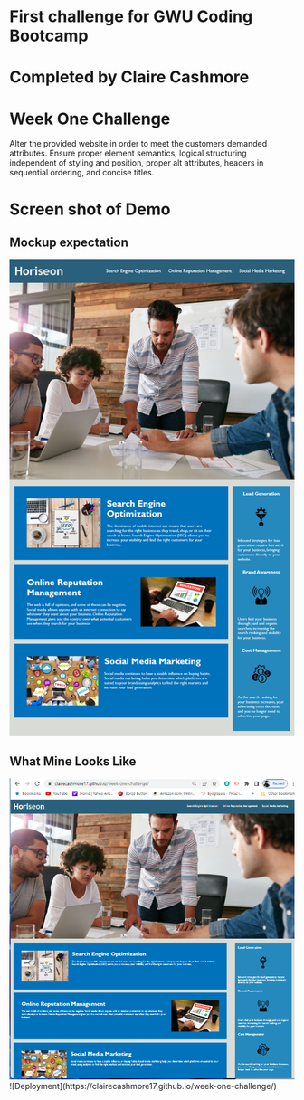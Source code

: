 # First challenge for GWU Coding Bootcamp
# Completed by Claire Cashmore
<p>
    <h1>Week One Challenge</h1>
    <p> Alter the provided website in order to meet the customers demanded attributes. Ensure proper element semantics, logical structuring independent of styling and position, proper alt attributes, headers in sequential ordering, and concise titles.</p>

# Screen shot of Demo

<h2> Mockup expectation </h2>
<img src = "01-html-css-git-homework-demo.png">

<h2>What Mine Looks Like</h2>
<img src = "./assets/images/myFinalProduct.png">
![Deployment](https://clairecashmore17.github.io/week-one-challenge/)
